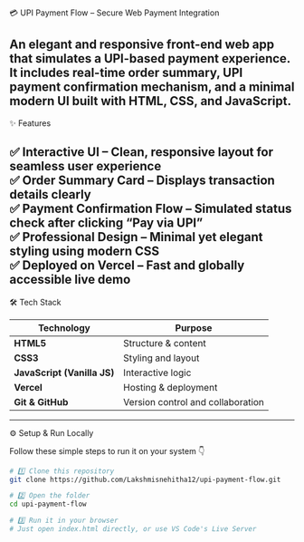 💳 UPI Payment Flow – Secure Web Payment Integration  

An elegant and responsive front-end web app that simulates a UPI-based payment experience.  
It includes **real-time order summary**, **UPI payment confirmation mechanism**, and a **minimal modern UI** built with HTML, CSS, and JavaScript.  
---
✨ Features  

✅ **Interactive UI** – Clean, responsive layout for seamless user experience  
✅ **Order Summary Card** – Displays transaction details clearly  
✅ **Payment Confirmation Flow** – Simulated status check after clicking “Pay via UPI”  
✅ **Professional Design** – Minimal yet elegant styling using modern CSS  
✅ **Deployed on Vercel** – Fast and globally accessible live demo  
---
🛠️ Tech Stack  

| Technology | Purpose |
|-------------|----------|
| **HTML5** | Structure & content |
| **CSS3** | Styling and layout |
| **JavaScript (Vanilla JS)** | Interactive logic |
| **Vercel** | Hosting & deployment |
| **Git & GitHub** | Version control and collaboration |
---
⚙️ Setup & Run Locally  

Follow these simple steps to run it on your system 👇  

```bash
# 1️⃣ Clone this repository
git clone https://github.com/Lakshmisnehitha12/upi-payment-flow.git

# 2️⃣ Open the folder
cd upi-payment-flow

# 3️⃣ Run it in your browser
# Just open index.html directly, or use VS Code's Live Server
